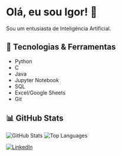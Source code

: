 # Olá, eu sou Igor! 👋

Sou um entusiasta de Inteligência Artificial.  

## 🔧 Tecnologias & Ferramentas
- Python
- C
- Java
- Jupyter Notebook
- SQL
- Excel/Google Sheets
- Git


## 📊 GitHub Stats
![GitHub Stats](https://github-readme-stats.vercel.app/api?username=JIgor08&show_icons=true&theme=radical)
![Top Languages](https://github-readme-stats.vercel.app/api/top-langs/?username=JIgor08&layout=compact&theme=radical)

[![LinkedIn](https://img.shields.io/badge/LinkedIn-0077B5?style=for-the-badge&logo=linkedin&logoColor=white)](https://www.linkedin.com/in/jo%C3%A3o-d-0b79b931a/)


